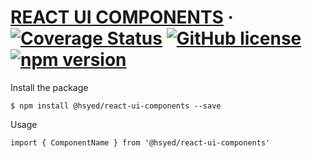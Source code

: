 # [REACT UI COMPONENTS](https://www.npmjs.com/package/@hsyed/react-ui-components) &middot; [![Coverage Status](https://coveralls.io/repos/github/hafeez-syed/react-ui-components/badge.svg?branch=master)](https://coveralls.io/github/hafeez-syed/react-ui-components?branch=master) [![GitHub license](https://img.shields.io/badge/license-MIT-blue.svg)](https://github.com/hafeez-syed/react-ui-components/blob/master/LICENSE) [![npm version](https://img.shields.io/npm/v/@hsyed/react-ui-components.svg?style=flat)](https://www.npmjs.com/package/@hsyed/react-ui-components)

Install the package

```
$ npm install @hsyed/react-ui-components --save
```

Usage


```
import { ComponentName } from '@hsyed/react-ui-components'
```
